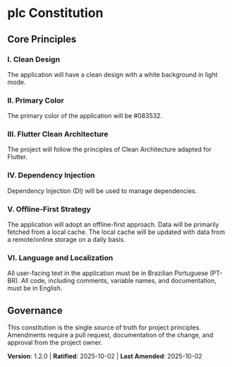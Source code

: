 <!--
Sync Impact Report:
- Version change: 1.1.0 → 1.2.0
- Added principles:
  - VI. Language and Localization
- Templates requiring updates:
  - ✅ .specify/templates/plan-template.md
-->
# plc Constitution

## Core Principles

### I. Clean Design
The application will have a clean design with a white background in light mode.

### II. Primary Color
The primary color of the application will be #083532.

### III. Flutter Clean Architecture
The project will follow the principles of Clean Architecture adapted for Flutter.

### IV. Dependency Injection
Dependency Injection (DI) will be used to manage dependencies.

### V. Offline-First Strategy
The application will adopt an offline-first approach. Data will be primarily fetched from a local cache. The local cache will be updated with data from a remote/online storage on a daily basis.

### VI. Language and Localization
All user-facing text in the application must be in Brazilian Portuguese (PT-BR). All code, including comments, variable names, and documentation, must be in English.

## Governance

This constitution is the single source of truth for project principles. Amendments require a pull request, documentation of the change, and approval from the project owner.

**Version**: 1.2.0 | **Ratified**: 2025-10-02 | **Last Amended**: 2025-10-02

